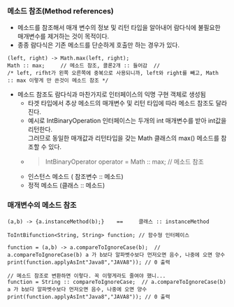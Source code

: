 ### 메소드 참조(Method references)

- 메소드를 참조해서 매개 변수의 정보 및 리턴 타입을 알아내어 람다식에 불필요한 매개변수를 제거하는 것이 목적이다.
- 종종 람다식은 기존 메소드를 단순하게 호출만 하는 경우가 있다.
```agsl
(left, right) -> Math.max(left, right);
Math :: max;     // 메소드 참조, 콜론2개 :: 들어감  //
/* left, rifht가 왼쪽 오른쪽에 중복으로 사용되니까, left와 right를 빼고, Math :: max 이렇게 만 쓴것이 메소드 참조 */  
```
- 메소드 참조도 람다식과 마찬가지로 인터페이스의 익명 구현 객체로 생성됨
  - 타겟 타입에서 추상 메소드의 매개변수 및 리턴 타입에 따라 메소드 참조도 달라진다.
  - 예시로 IntBinaryOperation 인터페이스는 두개의 int 매개변수를 받아 int값을 리턴한다.<br> 그러므로 동일한 매개값과 리턴타입을 갖는 Math 클래스의 max() 메소드를 참조할 수 있다.
  - >IntBinaryOperator operator = Math :: max; // 메소드 참조
  - 인스턴스 메소드 ( 참조변수 :: 메소드)
  - 정적 메소드   (클래스 :: 메소드)

### 매개변수의 메소드 참조
```agsl
(a,b) -> {a.instanceMethod(b);}    ==     클래스 :: instanceMethod

ToIntBifunction<String, String> function; // 함수형 인터페이스

function = (a,b) -> a.compareToIgnoreCase(b);  // a.compareToIgnoreCase(b) a 가 b보다 알파벳수보다 먼저오면 음수, 나중에 오면 양수
print(function.applyAsInt"Java8","JAVA8")); // 0 출력

// 메소드 참조로 변환하면 이렇다. 꼭 이렇게라도 줄여야 했니...
function = String :: compareToIgnoreCase;  // a.compareToIgnoreCase(b) a 가 b보다 알파벳수보다 먼저오면 음수, 나중에 오면 양수
print(function.applyAsInt"Java8","JAVA8")); // 0 출력
```

